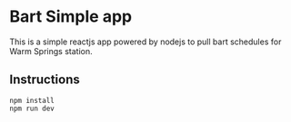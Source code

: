 # Bart Simple app 

This is a simple reactjs app powered by nodejs to pull bart schedules for Warm Springs station. 

## Instructions 

```
npm install 
npm run dev
```
